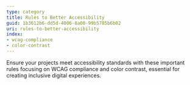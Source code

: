 ```yaml
---
type: category
title: Rules to Better Accessibility
guid: 1b3612b6-dd5d-4006-8a00-99b5785b6b02
uri: rules-to-better-accessibility
index:
- wcag-compliance
- color-contrast
---
```


Ensure your projects meet accessibility standards with these important rules focusing on WCAG compliance and color contrast, essential for creating inclusive digital experiences.
